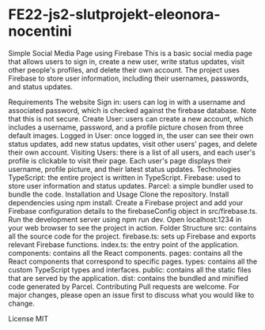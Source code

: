 # FE22-js2-slutprojekt-eleonora-nocentini

Simple Social Media Page using Firebase
This is a basic social media page that allows users to sign in, create a new user, write status updates, visit other people's profiles, and delete their own account. The project uses Firebase to store user information, including their usernames, passwords, and status updates.

Requirements
The website
Sign in: users can log in with a username and associated password, which is checked against the firebase database. Note that this is not secure.
Create User: users can create a new account, which includes a username, password, and a profile picture chosen from three default images.
Logged in User: once logged in, the user can see their own status updates, add new status updates, visit other users' pages, and delete their own account.
Visiting Users: there is a list of all users, and each user's profile is clickable to visit their page. Each user's page displays their username, profile picture, and their latest status updates.
Technologies
TypeScript: the entire project is written in TypeScript.
Firebase: used to store user information and status updates.
Parcel: a simple bundler used to bundle the code.
Installation and Usage
Clone the repository.
Install dependencies using npm install.
Create a Firebase project and add your Firebase configuration details to the firebaseConfig object in src/firebase.ts.
Run the development server using npm run dev.
Open localhost:1234 in your web browser to see the project in action.
Folder Structure
src: contains all the source code for the project.
firebase.ts: sets up Firebase and exports relevant Firebase functions.
index.ts: the entry point of the application.
components: contains all the React components.
pages: contains all the React components that correspond to specific pages.
types: contains all the custom TypeScript types and interfaces.
public: contains all the static files that are served by the application.
dist: contains the bundled and minified code generated by Parcel.
Contributing
Pull requests are welcome. For major changes, please open an issue first to discuss what you would like to change.

License
MIT
